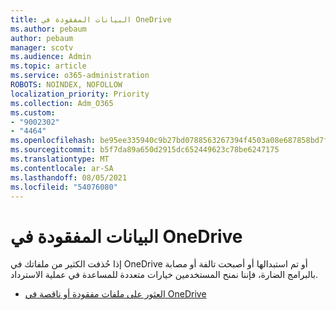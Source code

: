 ```yaml
---
title: البيانات المفقودة في OneDrive
ms.author: pebaum
author: pebaum
manager: scotv
ms.audience: Admin
ms.topic: article
ms.service: o365-administration
ROBOTS: NOINDEX, NOFOLLOW
localization_priority: Priority
ms.collection: Adm_O365
ms.custom:
- "9002302"
- "4464"
ms.openlocfilehash: be95ee335940c9b27bd0788563267394f4503a08e687858bd7fb0800730f4de2
ms.sourcegitcommit: b5f7da89a650d2915dc652449623c78be6247175
ms.translationtype: MT
ms.contentlocale: ar-SA
ms.lasthandoff: 08/05/2021
ms.locfileid: "54076080"
---
```

# <a name="onedrive-is-missing-data"></a>البيانات المفقودة في OneDrive

إذا حُذفت الكثير من ملفاتك في OneDrive أو تم استبدالها أو أصبحت تالفة أو مصابة بالبرامج الضارة، فإننا نمنح المستخدمين خيارات متعددة للمساعدة في عملية الاسترداد.

- [العثور على ملفات مفقودة أو ناقصة في OneDrive](https://go.microsoft.com/fwlink/?linkid=2125166)
